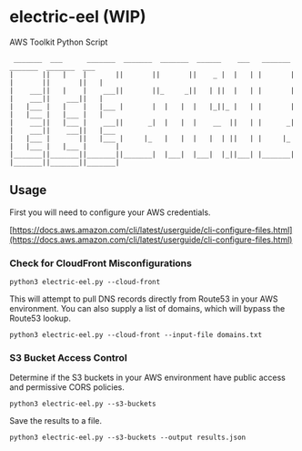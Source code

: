 # electric-eel (WIP)
AWS Toolkit Python Script

```
 _______  ___      _______  _______  _______  ______    ___   _______    _______  _______  ___     
|       ||   |    |       ||       ||       ||    _ |  |   | |       |  |       ||       ||   |    
|    ___||   |    |    ___||       ||_     _||   | ||  |   | |       |  |    ___||    ___||   |    
|   |___ |   |    |   |___ |       |  |   |  |   |_||_ |   | |       |  |   |___ |   |___ |   |    
|    ___||   |___ |    ___||      _|  |   |  |    __  ||   | |      _|  |    ___||    ___||   |___ 
|   |___ |       ||   |___ |     |_   |   |  |   |  | ||   | |     |_   |   |___ |   |___ |       |
|_______||_______||_______||_______|  |___|  |___|  |_||___| |_______|  |_______||_______||_______|
```

## Usage
First you will need to configure your AWS credentials.

[https://docs.aws.amazon.com/cli/latest/userguide/cli-configure-files.html](https://docs.aws.amazon.com/cli/latest/userguide/cli-configure-files.html)

### Check for CloudFront Misconfigurations
```
python3 electric-eel.py --cloud-front
```
This will attempt to pull DNS records directly from Route53 in your AWS environment.
You can also supply a list of domains, which will bypass the Route53 lookup.
```
python3 electric-eel.py --cloud-front --input-file domains.txt
```
### S3 Bucket Access Control
Determine if the S3 buckets in your AWS environment have public access and permissive CORS policies.
```
python3 electric-eel.py --s3-buckets
```
Save the results to a file.
```
python3 electric-eel.py --s3-buckets --output results.json
```
